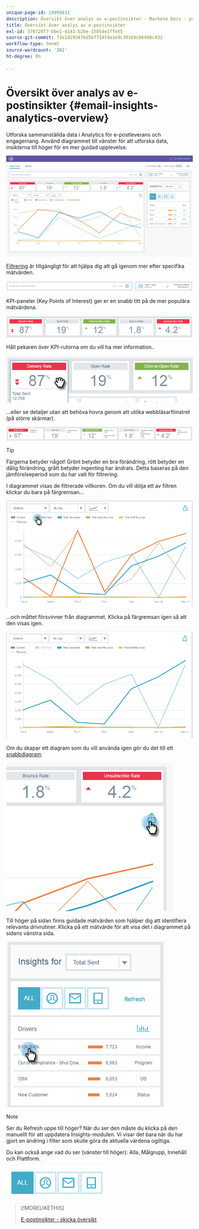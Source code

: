 ```yaml
---
unique-page-id: 10099411
description: Översikt över analys av e-postinsikter - Marketo Docs - produktdokumentation
title: Översikt över analys av e-postinsikter
exl-id: 370720f7-bbe1-4143-b2be-15854e1ffe55
source-git-commit: 72e1d29347bd5b77107da1e9c30169cb6490c432
workflow-type: tm+mt
source-wordcount: '261'
ht-degree: 0%

---
```


# Översikt över analys av e-postinsikter {#email-insights-analytics-overview}

Utforska sammanställda data i Analytics för e-postleverans och engagemang. Använd diagrammet till vänster för att utforska data, insikterna till höger för en mer guidad upplevelse.

![](assets/emailanalytics-1.jpg)

[Filtrering](/help/marketo/product-docs/reporting/email-insights/filtering-in-email-insights.md) är tillgängligt för att hjälpa dig att gå igenom mer efter specifika mätvärden.

![](assets/filter-field.png)

KPI-paneler (Key Points of Interest) ger er en snabb titt på de mer populära mätvärdena.

![](assets/kpi.png)

Håll pekaren över KPI-rutorna om du vill ha mer information..

![](assets/kpi-hover.png)

...eller se detaljer utan att behöva hovra genom att utöka webbläsarfönstret (på större skärmar).

![](assets/kpi-wide.png)

>[!TIP]
>
>Färgerna betyder något! Grönt betyder en bra förändring, rött betyder en dålig förändring, grått betyder ingenting har ändrats. Detta baseras på den jämförelseperiod som du har valt för filtrering.

I diagrammet visas de filtrerade villkoren. Om du vill dölja ett av filtren klickar du bara på färgremsan...

![](assets/chart1.png)

...och måttet försvinner från diagrammet. Klicka på färgremsan igen så att den visas igen.

![](assets/chart2.png)

Om du skapar ett diagram som du vill använda igen gör du det till ett [snabbdiagram](/help/marketo/product-docs/reporting/email-insights/email-insights-quick-charts.md).

![](assets/quick-chart.png)

Till höger på sidan finns guidade mätvärden som hjälper dig att identifiera relevanta drivrutiner. Klicka på ett mätvärde för att visa det i diagrammet på sidans vänstra sida.

![](assets/guided-metrics-ps.png)

>[!NOTE]
>
>Ser du Refresh uppe till höger? När du ser den måste du klicka på den manuellt för att uppdatera Insights-modulen. Vi visar det bara när du har gjort en ändring i filter som skulle göra de aktuella värdena ogiltiga.

Du kan också ange vad du ser (vänster till höger): Alla, Målgrupp, Innehåll och Plattform.

![](assets/guided-bar.png)

>[!MORELIKETHIS]
>
>[E-postinsikter - skicka översikt](/help/marketo/product-docs/reporting/email-insights/email-insights-sends-overview.md)
